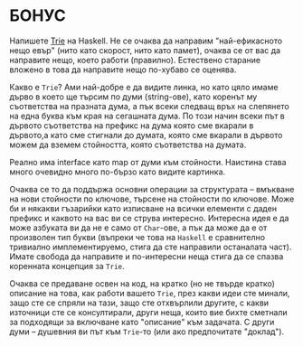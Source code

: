 # БОНУС
Напишете [Trie](https://en.wikipedia.org/wiki/Trie) на Haskell. Не се очаква да направим
"най-ефикасното нещо евър" (нито като скорост, нито като памет), очаква се от вас да 
направите нещо, което работи (правилно).
Естествено старание вложено в това да направите нещо по-хубаво се оценява. 

Какво е `Trie`? Ами най-добре е да видите линка, но като цяло имаме дърво в което ще
търсим по думи (string-ове), като коренът му съответства на празната дума, 
а пък всеки следващ връх на слепянето на една буква към края на сегашната дума. 
По този начин всеки път в дървото съответства на префикс на дума която сме вкарали в дървото,а като сме стигнали до думата, която сме вкарали в дървото можем да вземем стойността, която съответства на думата.

Реално има interface като map от думи към стойности.
Наистина става много очевидно много по-бързо като видите картинка.

Очаква се то да поддържа основни операции за структурата – вмъкване на нови стойности 
по ключове, търсене на стойности по ключове.  Може би и някакви гъзарийки като изписване 
на всички елементи с даден префикс и каквото на вас ви се струва интересно. 
Интересна идея е да може азбуката ви да не е само от `Char`-ове, а пък да може 
да е от произволен тип букви (въпреки че това на `Haskell` е сравнително тривиално 
имплементируемо, стига да сте направили останалата част).
Имате свобода да направите и по-интересни неща стига да се спазва коренната
концепция за `Trie`.

Очаква се предаване освен на код, на кратко (но не твърде кратко) описание на това,
как работи вашето `Triе`, през какви идеи сте минали, защо сте се спряли на тази, 
защо сте отхвърлили другите, с какви източници сте се консултирали, 
други неща, които вие бихте сметнали за подходящи за включване като "описание" към задачата. С други думи – душевния ви път към `Trie`-то (или ако предпочитате "доклад").
